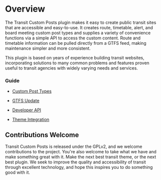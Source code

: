# Overview

The Transit Custom Posts plugin makes it easy to create public transit sites that are accessible and easy-to-use. It creates route, timetable, alert, and board meeting custom post types and supplies a variety of convenience functions via a simple API to access the custom content. Route and timetable information can be pulled directly from a GTFS feed, making maintenance simpler and more consistent.

This plugin is based on years of experience building transit websites, incorporating solutions to many common problems and features proven useful to transit agencies with widely varying needs and services.

### Guide

* [Custom Post Types](custom-posts.md)

* [GTFS Update](gtfs-update.md)

* [Developer API](api.md)

* [Theme Integration](themes.md)

## Contributions Welcome

Transit Custom Posts is released under the GPLv2, and we welcome contributions to the project. You're also welcome to take what we have and make something great with it. Make the next best transit theme, or the next best plugin. We seek to improve the quality and accessibility of transit through excellent technology, and hope this inspires you to do something good with it.

<!-- See the [Github repo](https://github.com/trillium-solutions/public-transit-custom-posts) for more information on contributing. -->